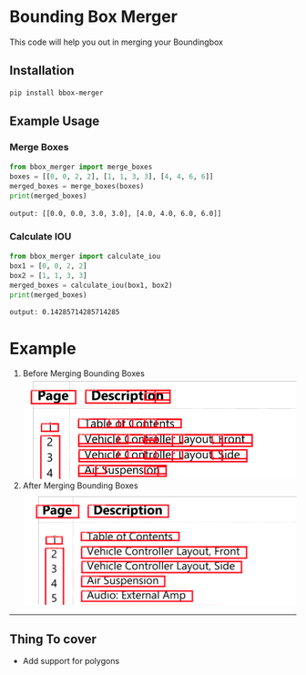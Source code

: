 # Bounding Box Merger

This code will help you out in merging your Boundingbox

## Installation

```bash
pip install bbox-merger
```

## Example Usage

### Merge Boxes

```python
from bbox_merger import merge_boxes
boxes = [[0, 0, 2, 2], [1, 1, 3, 3], [4, 4, 6, 6]]
merged_boxes = merge_boxes(boxes)
print(merged_boxes)
```

```
output: [[0.0, 0.0, 3.0, 3.0], [4.0, 4.0, 6.0, 6.0]]
```

### Calculate IOU

```python
from bbox_merger import calculate_iou
box1 = [0, 0, 2, 2]
box2 = [1, 1, 3, 3]
merged_boxes = calculate_iou(box1, box2)
print(merged_boxes)
```

```
output: 0.14285714285714285
```

# Example

1. Before Merging Bounding Boxes
   ![Image1](attachments/Image1.png)
2. After Merging Bounding Boxes
   ![Image1](attachments/merged.png)

---

## Thing To cover

- Add support for polygons
